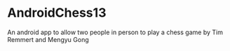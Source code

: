 <h1>AndroidChess13</h1>
An android app to allow two people in person to play a chess game by Tim Remmert and Mengyu Gong
